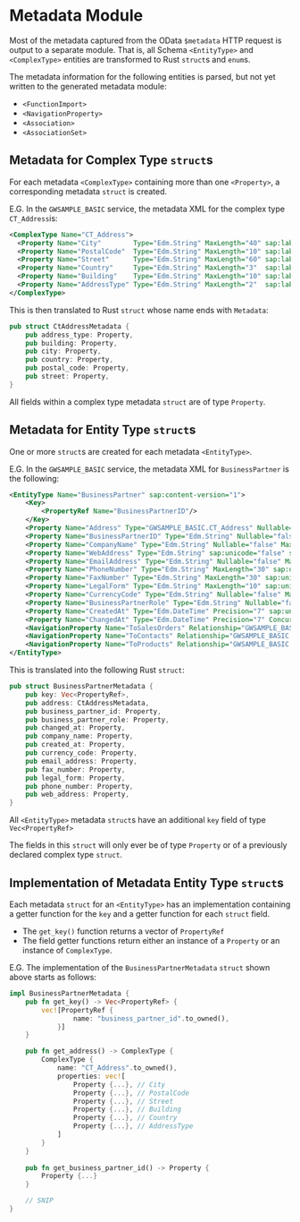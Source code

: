 # Metadata Module

Most of the metadata captured from the OData `$metadata` HTTP request is output to a separate module.
That is, all Schema `<EntityType>` and `<ComplexType>` entities are transformed to Rust `struct`s and `enum`s.

The metadata information for the following entities is parsed, but not yet written to the generated metadata module:

* `<FunctionImport>`
* `<NavigationProperty>`
* `<Association>`
* `<AssociationSet>` 

## Metadata for Complex Type `struct`s

For each metadata `<ComplexType>` containing more than one `<Property>`, a corresponding metadata `struct` is created.

E.G. In the `GWSAMPLE_BASIC` service, the metadata XML for the complex type `CT_Address`is:

```xml
<ComplexType Name="CT_Address">
  <Property Name="City"        Type="Edm.String" MaxLength="40" sap:label="City"        sap:semantics="city"/>
  <Property Name="PostalCode"  Type="Edm.String" MaxLength="10" sap:label="Postal Code" sap:semantics="zip"/>
  <Property Name="Street"      Type="Edm.String" MaxLength="60" sap:label="Street"      sap:semantics="street"/>
  <Property Name="Country"     Type="Edm.String" MaxLength="3"  sap:label="Country"     sap:semantics="country"/>
  <Property Name="Building"    Type="Edm.String" MaxLength="10" sap:label="Building"/>
  <Property Name="AddressType" Type="Edm.String" MaxLength="2"  sap:label="Address Type"/>
</ComplexType>
```

This is then translated to Rust `struct` whose name ends with `Metadata`:
 
```rust   
pub struct CtAddressMetadata {
    pub address_type: Property,
    pub building: Property,
    pub city: Property,
    pub country: Property,
    pub postal_code: Property,
    pub street: Property,
}
```
    
All fields within a complex type metadata `struct` are of type `Property`.

    
## Metadata for Entity Type `struct`s

One or more `struct`s are created for each metadata `<EntityType>`.

E.G. In the `GWSAMPLE_BASIC` service, the metadata XML for `BusinessPartner` is the following:

```xml
<EntityType Name="BusinessPartner" sap:content-version="1">
    <Key>
        <PropertyRef Name="BusinessPartnerID"/>
    </Key>
    <Property Name="Address" Type="GWSAMPLE_BASIC.CT_Address" Nullable="false"/>
    <Property Name="BusinessPartnerID" Type="Edm.String" Nullable="false" MaxLength="10" sap:unicode="false" sap:label="Bus. Part. ID" sap:creatable="false" sap:updatable="false"/>
    <Property Name="CompanyName" Type="Edm.String" Nullable="false" MaxLength="80" sap:unicode="false" sap:label="Company Name"/>
    <Property Name="WebAddress" Type="Edm.String" sap:unicode="false" sap:label="Web Address" sap:sortable="false" sap:filterable="false" sap:semantics="url"/>
    <Property Name="EmailAddress" Type="Edm.String" Nullable="false" MaxLength="255" sap:unicode="false" sap:label="E-Mail Address" sap:semantics="email"/>
    <Property Name="PhoneNumber" Type="Edm.String" MaxLength="30" sap:unicode="false" sap:label="Phone No." sap:semantics="tel"/>
    <Property Name="FaxNumber" Type="Edm.String" MaxLength="30" sap:unicode="false" sap:label="Fax Number"/>
    <Property Name="LegalForm" Type="Edm.String" MaxLength="10" sap:unicode="false" sap:label="Legal Form"/>
    <Property Name="CurrencyCode" Type="Edm.String" Nullable="false" MaxLength="5" sap:unicode="false" sap:label="Currency" sap:semantics="currency-code"/>
    <Property Name="BusinessPartnerRole" Type="Edm.String" Nullable="false" MaxLength="3" sap:unicode="false" sap:label="Bus. Part. Role"/>
    <Property Name="CreatedAt" Type="Edm.DateTime" Precision="7" sap:unicode="false" sap:label="Time Stamp" sap:creatable="false" sap:updatable="false"/>
    <Property Name="ChangedAt" Type="Edm.DateTime" Precision="7" ConcurrencyMode="Fixed" sap:unicode="false" sap:label="Time Stamp" sap:creatable="false" sap:updatable="false"/>
    <NavigationProperty Name="ToSalesOrders" Relationship="GWSAMPLE_BASIC.Assoc_BusinessPartner_SalesOrders" FromRole="FromRole_Assoc_BusinessPartner_SalesOrders" ToRole="ToRole_Assoc_BusinessPartner_SalesOrders"/>
    <NavigationProperty Name="ToContacts" Relationship="GWSAMPLE_BASIC.Assoc_BusinessPartner_Contacts" FromRole="FromRole_Assoc_BusinessPartner_Contacts" ToRole="ToRole_Assoc_BusinessPartner_Contacts"/>
    <NavigationProperty Name="ToProducts" Relationship="GWSAMPLE_BASIC.Assoc_BusinessPartner_Products" FromRole="FromRole_Assoc_BusinessPartner_Products" ToRole="ToRole_Assoc_BusinessPartner_Products"/>
</EntityType>
```

This is translated into the following Rust `struct`:

```rust
pub struct BusinessPartnerMetadata {
    pub key: Vec<PropertyRef>,
    pub address: CtAddressMetadata,
    pub business_partner_id: Property,
    pub business_partner_role: Property,
    pub changed_at: Property,
    pub company_name: Property,
    pub created_at: Property,
    pub currency_code: Property,
    pub email_address: Property,
    pub fax_number: Property,
    pub legal_form: Property,
    pub phone_number: Property,
    pub web_address: Property,
}
```

All `<EntityType>` metadata `struct`s have an additional `key` field of type `Vec<PropertyRef>`
    
The fields in this `struct` will only ever be of type `Property` or of a previously declared complex type `struct`.

## Implementation of Metadata Entity Type `struct`s

Each metadata `struct` for an `<EntityType>` has an implementation containing a getter function for the `key` and a getter function for each `struct` field.

* The `get_key()` function returns a vector of `PropertyRef`
* The field getter functions return either an instance of a `Property` or an instance of `ComplexType`.

E.G. The implementation of the `BusinessPartnerMetadata` `struct` shown above starts as follows:

```rust
impl BusinessPartnerMetadata {
    pub fn get_key() -> Vec<PropertyRef> {
        vec![PropertyRef {
                name: "business_partner_id".to_owned(),
            }]
    }

    pub fn get_address() -> ComplexType {
        ComplexType {
            name: "CT_Address".to_owned(),
            properties: vec![
                Property {...}, // City
                Property {...}, // PostalCode
                Property {...}, // Street
                Property {...}, // Building
                Property {...}, // Country
                Property {...}, // AddressType
            ]
        }
    }
    
    pub fn get_business_partner_id() -> Property {
        Property {...}
    }

    // SNIP
}
```
